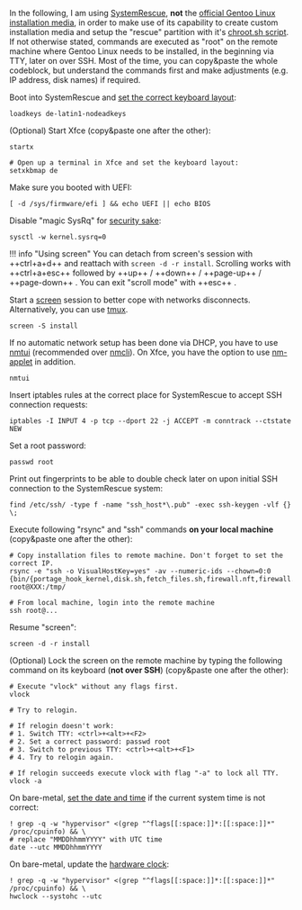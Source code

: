 In the following, I am using [SystemRescue](https://www.system-rescue.org/), **not** the [official Gentoo Linux installation media](https://www.gentoo.org/downloads/), in order to make use of its capability to create custom installation media and setup the "rescue" partition with it's [chroot.sh script](https://github.com/duxsco/gentoo-installation/blob/main/bin/disk.sh#L202-L281). If not otherwise stated, commands are executed as "root" on the remote machine where Gentoo Linux needs to be installed, in the beginning via TTY, later on over SSH. Most of the time, you can copy&paste the whole codeblock, but understand the commands first and make adjustments (e.g. IP address, disk names) if required.

Boot into SystemRescue and [set the correct keyboard layout](https://man7.org/linux/man-pages/man1/loadkeys.1.html):

```shell
loadkeys de-latin1-nodeadkeys
```

(Optional) Start Xfce (copy&paste one after the other):

```shell
startx

# Open up a terminal in Xfce and set the keyboard layout:
setxkbmap de
```

Make sure you booted with UEFI:

```shell
[ -d /sys/firmware/efi ] && echo UEFI || echo BIOS
```

Disable "magic SysRq" for [security sake](https://wiki.gentoo.org/wiki/Vlock#Disable_SysRq_key):

```shell
sysctl -w kernel.sysrq=0
```

!!! info "Using screen"
    You can detach from screen's session with ++ctrl+a+d++ and reattach with `screen -d -r install`. Scrolling works with ++ctrl+a+esc++ followed by ++up++ / ++down++ / ++page-up++ / ++page-down++ . You can exit "scroll mode" with ++esc++ .

Start a [screen](https://wiki.gentoo.org/wiki/Screen) session to better cope with networks disconnects. Alternatively, you can use [tmux](https://wiki.gentoo.org/wiki/Tmux).

```shell
screen -S install
```

If no automatic network setup has been done via DHCP, you have to use [nmtui](https://www.tecmint.com/nmtui-configure-network-connection/) (recommended over [nmcli](https://linux.die.net/man/1/nmcli)). On Xfce, you have the option to use [nm-applet](https://wiki.gentoo.org/wiki/NetworkManager#GTK_GUIs) in addition.

```shell
nmtui
```

Insert iptables rules at the correct place for SystemRescue to accept SSH connection requests:

```shell
iptables -I INPUT 4 -p tcp --dport 22 -j ACCEPT -m conntrack --ctstate NEW
```

Set a root password:

```shell
passwd root
```

Print out fingerprints to be able to double check later on upon initial SSH connection to the SystemRescue system:

```shell
find /etc/ssh/ -type f -name "ssh_host*\.pub" -exec ssh-keygen -vlf {} \;
```

Execute following "rsync" and "ssh" commands **on your local machine** (copy&paste one after the other):

```shell
# Copy installation files to remote machine. Don't forget to set the correct IP.
rsync -e "ssh -o VisualHostKey=yes" -av --numeric-ids --chown=0:0 {bin/{portage_hook_kernel,disk.sh,fetch_files.sh,firewall.nft,firewall.sh},overlay} root@XXX:/tmp/

# From local machine, login into the remote machine
ssh root@...
```

Resume "screen":

```shell
screen -d -r install
```

(Optional) Lock the screen on the remote machine by typing the following command on its keyboard (**not over SSH**) (copy&paste one after the other):

```shell
# Execute "vlock" without any flags first.
vlock

# Try to relogin.

# If relogin doesn't work:
# 1. Switch TTY: <ctrl>+<alt>+<F2>
# 2. Set a correct password: passwd root
# 3. Switch to previous TTY: <ctrl>+<alt>+<F1>
# 4. Try to relogin again.

# If relogin succeeds execute vlock with flag "-a" to lock all TTY.
vlock -a
```

On bare-metal, [set the date and time](https://wiki.gentoo.org/wiki/Handbook:AMD64/Full/Installation#Setting_the_date_and_time) if the current system time is not correct:

```shell
! grep -q -w "hypervisor" <(grep "^flags[[:space:]]*:[[:space:]]*" /proc/cpuinfo) && \
# replace "MMDDhhmmYYYY" with UTC time
date --utc MMDDhhmmYYYY
```

On bare-metal, update the [hardware clock](https://wiki.gentoo.org/wiki/System_time#Hardware_clock):

```shell
! grep -q -w "hypervisor" <(grep "^flags[[:space:]]*:[[:space:]]*" /proc/cpuinfo) && \
hwclock --systohc --utc
```
